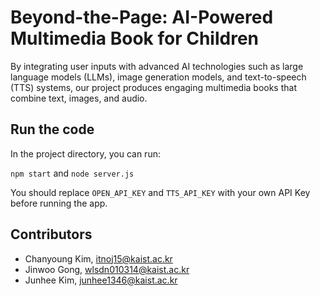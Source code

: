 # Beyond-the-Page: AI-Powered Multimedia Book for Children

By integrating user inputs with advanced AI technologies such as large language models (LLMs), image generation models, and text-to-speech (TTS) systems, our project produces engaging multimedia books that combine text, images, and audio.

## Run the code

In the project directory, you can run:

`npm start` and `node server.js` 

You should replace `OPEN_API_KEY` and `TTS_API_KEY` with your own API Key before running the app.

## Contributors   
- Chanyoung Kim, itnoj15@kaist.ac.kr
- Jinwoo Gong, wlsdn010314@kaist.ac.kr
- Junhee Kim, junhee1346@kaist.ac.kr
